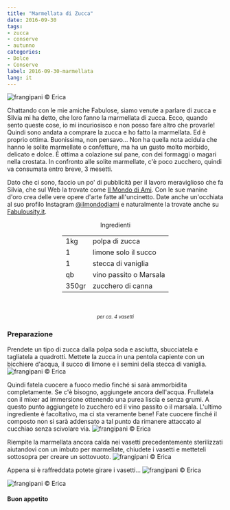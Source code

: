 ```yaml
---
title: "Marmellata di Zucca"
date: 2016-09-30
tags:
- zucca
- conserve
- autunno
categories:
- Dolce
- Conserve
label: 2016-09-30-marmellata
lang: it
---
```

![](header.jpg "frangipani © Erica")

Chattando con le mie amiche Fabulose, siamo venute a parlare di zucca e Silvia mi ha detto, che loro fanno la marmellata di zucca. Ecco, quando sento queste cose, io mi incuriosisco e non posso fare altro che provarle! Quindi sono andata a comprare la zucca e ho fatto la marmellata. Ed è proprio ottima. Buonissima, non pensavo...  Non ha quella nota acidula che hanno le solite marmellate o confetture, ma ha un gusto molto morbido, delicato e dolce. È ottima a colazione sul pane, con dei formaggi o magari nella crostata. In confronto alle solite marmellate, c'è poco zucchero, quindi va consumata entro breve, 3 mesetti. 

Dato che ci sono, faccio un po' di pubblicità per il lavoro meraviglioso che fa Silvia, che sul Web la trovate come <a href="http://ilmondodiami.blogspot.ch" target="_blank">Il Mondo di Ami</a>. Con le sue manine d'oro crea delle vere opere d'arte fatte all'uncinetto. Date anche un'occhiata al suo profilo Instagram <a href="https://www.instagram.com/ilmondodiami/" target="_blank">@ilmondodiami</a> e naturalmente la trovate anche su <a href="http://fabulousity.it" target="_blank">Fabulousity.it</a>.

<div id="wrapper" style="text-align: center">
  <div id="yourdiv" style="display: inline-block;">
    <div class="ingredients">
      <div class="ingredients-title">Ingredienti</div>
      <table>
        <tbody>
          <tr>
            <td>1kg</td>
            <td>polpa di zucca</td>
          </tr>
          <tr>
            <td>1</td>
            <td>limone solo il succo</td>
          </tr>
          <tr>
            <td>1</td>
            <td>stecca di vaniglia</td>
          </tr>
          <tr>
            <td>qb</td>
            <td>vino passito o Marsala</td>
          </tr>
          <tr>
            <td>350gr</td>
            <td>zucchero di canna</td>          
          </tr>
        </tbody>
      </table>
      <br></br>
      <i class="pull-right" style="font-size: 80%;">per ca. 4 vasetti</i>
    </div>
  </div>
</div>


<h3>
  <font color="grey">
    <i class="fa-solid fa-gears"></i>
  </font> Preparazione
</h3>

Prendete un tipo di zucca dalla polpa soda e asciutta, sbucciatela e tagliatela a quadrotti. Mettete la zucca in una pentola capiente con un bicchiere d'acqua, il succo di limone e i semini della stecca di vaniglia. 
![](zucca.jpg "frangipani © Erica")

Quindi fatela cuocere a fuoco medio finché si sarà ammorbidita completamente. Se c'è bisogno, aggiungete ancora dell'acqua. Frullatela con il mixer ad immersione ottenendo una purea liscia e senza grumi. A questo punto aggiungete lo zucchero ed il vino passito o il marsala. L'ultimo ingrediente è facoltativo, ma ci sta veramente bene! Fate cuocere finché il composto non si sarà addensato a tal punto da rimanere attaccato al cucchiao senza scivolare via.
![](cotta.jpg "frangipani © Erica")

Riempite la marmellata ancora calda nei vasetti precedentemente sterilizzati aiutandovi con un imbuto per marmellate, chiudete i vasetti e metteteli sottosopra per creare un sottovuoto.
![](invasare.jpg "frangipani © Erica")

Appena si è raffreddata potete girare i vasetti...
![](risultato1.jpg "frangipani © Erica")

![](risultato2.jpg "frangipani © Erica")


<h4>Buon appetito
  <font color="red">
    <i class="fa-regular fa-face-smile"></i>
  </font>
</h4>
